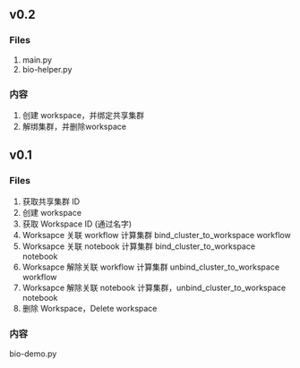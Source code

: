 ## v0.2 
### Files
1. main.py
2. bio-helper.py
### 内容
1. 创建 workspace，并绑定共享集群
2. 解绑集群，并删除workspace
## v0.1
### Files
1. 获取共享集群 ID
2. 创建 workspace
3. 获取 Workspace ID (通过名字)
4. Worksapce 关联 workflow 计算集群 bind_cluster_to_workspace workflow
5. Worksapce 关联 notebook 计算集群 bind_cluster_to_workspace notebook 
6. Worksapce 解除关联 workflow 计算集群 unbind_cluster_to_workspace workflow
7. Worksapce 解除关联 notebook 计算集群，unbind_cluster_to_workspace notebook 
8. 删除 Workspace，Delete workspace 
### 内容
bio-demo.py

